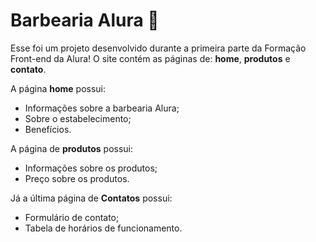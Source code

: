 # Barbearia Alura 💇

Esse foi um projeto desenvolvido durante a primeira parte da Formação Front-end da Alura! 
O site contém as páginas de: <strong>home</strong>, <strong>produtos</strong> e <strong>contato</strong>.

A página <strong>home</strong> possui: 
<ul>
  <li>Informações sobre a barbearia Alura;</li>
  <li>Sobre o estabelecimento;</li>
  <li>Benefícios.</li>
</ul>
A página de <strong>produtos</strong> possui:
<ul>
  <li>Informações sobre os produtos;</li>
  <li>Preço sobre os produtos.</li>
</ul>
Já a última página de <strong>Contatos</strong> possui:
<ul>
  <li>Formulário de contato;</li>
  <li>Tabela de horários de funcionamento.</li>
</ul>
